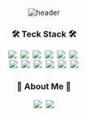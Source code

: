 <div align="center">
  
![header](https://capsule-render.vercel.app/api?type=waving&color=timeauto&height=200&section=header&text=JongChan%20Kim&fontColor=FFFFFF&fontSize=90&fontAlign=62&fontAlignY=32&desc=iOS_Developer&descSize=25&descAlign=85&descAlignY=50)

<h3 align="center">🛠 Teck Stack 🛠</h3>
<p align="center">
  <img src="https://img.shields.io/badge/Swift-F05138?style=flat&logo=Swift&logoColor=white"/></a>&nbsp
  <img src="https://img.shields.io/badge/Xcode-147EFB?style=flat&logo=Xcode&logoColor=white"/></a>&nbsp
  <img src="https://img.shields.io/badge/Fastlane-00F200?style=flat&logo=Fastlane&logoColor=white"/></a>&nbsp
  <img src="https://img.shields.io/badge/GitKraken-179287?style=flat&logo=GitKraken&logoColor=white"/></a>&nbsp
  <img src="https://img.shields.io/badge/Notion-000000?style=flat&logo=Notion&logoColor=white"/></a>&nbsp
  <img src="https://img.shields.io/badge/Postman-FF6C37?style=flat&logo=Postman&logoColor=white"/></a>&nbsp
  <br>
  <img src="https://img.shields.io/badge/Firebase-FFCA28?style=flat&logo=Firebase&logoColor=white"/></a>&nbsp
  <img src="https://img.shields.io/badge/Zoom-2D8CFF?style=flat&logo=Zoom&logoColor=white"/></a>&nbsp
  <img src="https://img.shields.io/badge/Discord-5865F2?style=flat&logo=Discord&logoColor=white"/></a>&nbsp
  <img src="https://img.shields.io/badge/Slack-4A154B?style=flat&logo=Slack&logoColor=white"/></a>&nbsp
  <img src="https://img.shields.io/badge/GitHub-gray?style=flat&logo=GitHub&logoColor=black"/></a>&nbsp
  <img src="https://img.shields.io/badge/Git-blue?style=flat&logo=Git&logoColor=F05032"/></a>  
</p>


<h3 align="center"> 🎳 About Me 🎳 </h3>
<p align="center">
  <a href="https://www.linkedin.com/in/kickbell/"><img src="https://img.shields.io/badge/LinkedIn-3884FF?style=flat&logo=LinkedIn&logoColor=white&link=https://www.linkedin.com/in/kickbell/"></a>&nbsp
  <a href="https://kickbell.gitbook.io/blog"><img src="https://img.shields.io/badge/Tech Blog-E4405F?style=flat&logo=GitBook&logoColor=white&link=https://kickbell.gitbook.io/blog"/></a>
</p>

<br>



</div>
